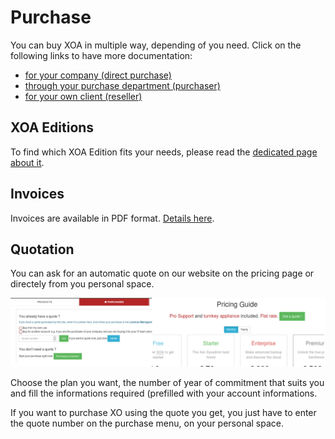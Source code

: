 # Purchase

You can buy XOA in multiple way, depending of you need. Click on the following links to have more documentation:

* [for your company (direct purchase)](directpurchase.md)
* [through your purchase department (purchaser)](through_purchase_department.md)
* [for your own client (reseller)](reseller.md)

## XOA Editions

To find which XOA Edition fits your needs, please read the [dedicated page about it](editions.md).

## Invoices

Invoices are available in PDF format. [Details here](invoices.md).

## Quotation

You can ask for an automatic quote on our website on the pricing page or directely from you personal space. 

![button-quotation](./assets/quotation.png)

Choose the plan you want, the number of year of commitment that suits you and fill the informations required (prefilled with your account informations. 

If you want to purchase XO using the quote you get, you just have to enter the quote number on the purchase menu, on your personal space. 
